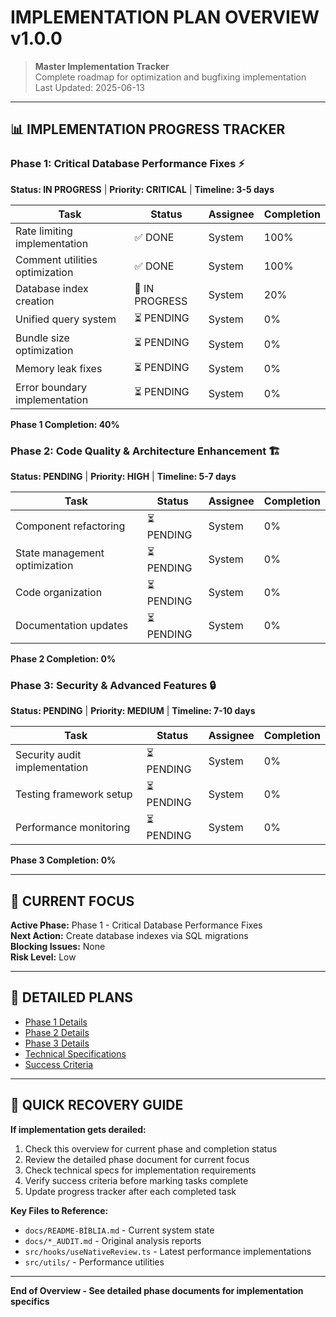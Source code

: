 
# IMPLEMENTATION PLAN OVERVIEW v1.0.0

> **Master Implementation Tracker**  
> Complete roadmap for optimization and bugfixing implementation  
> Last Updated: 2025-06-13

---

## 📊 IMPLEMENTATION PROGRESS TRACKER

### Phase 1: Critical Database Performance Fixes ⚡
**Status: IN PROGRESS** | **Priority: CRITICAL** | **Timeline: 3-5 days**

| Task | Status | Assignee | Completion |
|------|--------|----------|------------|
| Rate limiting implementation | ✅ DONE | System | 100% |
| Comment utilities optimization | ✅ DONE | System | 100% |
| Database index creation | 🔄 IN PROGRESS | System | 20% |
| Unified query system | ⏳ PENDING | System | 0% |
| Bundle size optimization | ⏳ PENDING | System | 0% |
| Memory leak fixes | ⏳ PENDING | System | 0% |
| Error boundary implementation | ⏳ PENDING | System | 0% |

**Phase 1 Completion: 40%**

### Phase 2: Code Quality & Architecture Enhancement 🏗️
**Status: PENDING** | **Priority: HIGH** | **Timeline: 5-7 days**

| Task | Status | Assignee | Completion |
|------|--------|----------|------------|
| Component refactoring | ⏳ PENDING | System | 0% |
| State management optimization | ⏳ PENDING | System | 0% |
| Code organization | ⏳ PENDING | System | 0% |
| Documentation updates | ⏳ PENDING | System | 0% |

**Phase 2 Completion: 0%**

### Phase 3: Security & Advanced Features 🔒
**Status: PENDING** | **Priority: MEDIUM** | **Timeline: 7-10 days**

| Task | Status | Assignee | Completion |
|------|--------|----------|------------|
| Security audit implementation | ⏳ PENDING | System | 0% |
| Testing framework setup | ⏳ PENDING | System | 0% |
| Performance monitoring | ⏳ PENDING | System | 0% |

**Phase 3 Completion: 0%**

---

## 🎯 CURRENT FOCUS

**Active Phase:** Phase 1 - Critical Database Performance Fixes  
**Next Action:** Create database indexes via SQL migrations  
**Blocking Issues:** None  
**Risk Level:** Low  

---

## 📁 DETAILED PLANS

- [Phase 1 Details](./IMPLEMENTATION_PHASE_1.md)
- [Phase 2 Details](./IMPLEMENTATION_PHASE_2.md)
- [Phase 3 Details](./IMPLEMENTATION_PHASE_3.md)
- [Technical Specifications](./IMPLEMENTATION_TECHNICAL_SPECS.md)
- [Success Criteria](./IMPLEMENTATION_SUCCESS_CRITERIA.md)

---

## 🔄 QUICK RECOVERY GUIDE

**If implementation gets derailed:**

1. Check this overview for current phase and completion status
2. Review the detailed phase document for current focus
3. Check technical specs for implementation requirements
4. Verify success criteria before marking tasks complete
5. Update progress tracker after each completed task

**Key Files to Reference:**
- `docs/README-BÍBLIA.md` - Current system state
- `docs/*_AUDIT.md` - Original analysis reports
- `src/hooks/useNativeReview.ts` - Latest performance implementations
- `src/utils/` - Performance utilities

---

**End of Overview - See detailed phase documents for implementation specifics**
